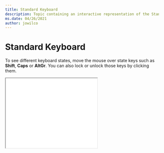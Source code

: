 ```yaml
--- 
title: Standard Keyboard 
description: Topic containing an interactive representation of the Standard Keyboard 
ms.date: 04/26/2021 
author: jowilco 
--- 
```

 
# Standard Keyboard 
 
To see different keyboard states, move the mouse over state keys such as **Shift**, **Caps** or **AltGr**. You can also lock or unlock those keys by clicking them. 
 
<iframe src="kbdcr_2.html" height="230"></iframe> 
